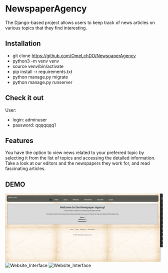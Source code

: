 # NewspaperAgency

The Django-based project allows users to keep track of news articles on various topics that they find interesting.

## Installation
- git clone https://github.com/OmeLchDO/NewspaperAgency
- python3 -m venv venv
- source venv/bin/activate
- pip install -r requirements.txt
- python manage.py migrate
- python manage.py runserver

## Check it out
User:
- login: adminuser 
- password: qqqqqqq1

## Features
You have the option to view news related to your preferred topic by selecting it from the list of topics and accessing the detailed information. Take a look at our editors and the newspapers they work for, and read fascinating articles.

## DEMO
![Website_Interface](Home.png)
![Website_Interface](Newspaper_list.png)
![Website_Interface](Topic_list.png)